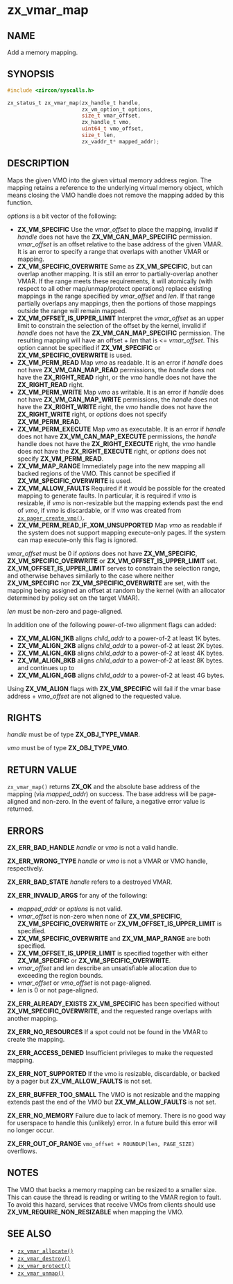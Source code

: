 # zx_vmar_map

## NAME

<!-- Contents of this heading updated by update-docs-from-fidl, do not edit. -->

Add a memory mapping.

## SYNOPSIS

<!-- Contents of this heading updated by update-docs-from-fidl, do not edit. -->

```c
#include <zircon/syscalls.h>

zx_status_t zx_vmar_map(zx_handle_t handle,
                        zx_vm_option_t options,
                        size_t vmar_offset,
                        zx_handle_t vmo,
                        uint64_t vmo_offset,
                        size_t len,
                        zx_vaddr_t* mapped_addr);
```

## DESCRIPTION

Maps the given VMO into the given virtual memory address region.  The mapping
retains a reference to the underlying virtual memory object, which means
closing the VMO handle does not remove the mapping added by this function.

*options* is a bit vector of the following:

- **ZX_VM_SPECIFIC**  Use the *vmar_offset* to place the mapping, invalid if
  *handle* does not have the **ZX_VM_CAN_MAP_SPECIFIC** permission.
  *vmar_offset* is an offset relative to the base address of the given VMAR.
  It is an error to specify a range that overlaps with another VMAR or mapping.
- **ZX_VM_SPECIFIC_OVERWRITE**  Same as **ZX_VM_SPECIFIC**, but can
  overlap another mapping.  It is still an error to partially-overlap another VMAR.
  If the range meets these requirements, it will atomically (with respect to all
  other map/unmap/protect operations) replace existing mappings in the range
  specified by *vmar_offset* and *len*. If that range partially overlaps any
  mappings, then the portions of those mappings outside the range will remain mapped.
- **ZX_VM_OFFSET_IS_UPPER_LIMIT**  Interpret the *vmar_offset* as an upper limit
  to constrain the selection of the offset by the kernel, invalid if *handle*
  does not have the **ZX_VM_CAN_MAP_SPECIFIC** permission. The resulting mapping
  will have an offset + *len* that is <= *vmar_offset*. This option cannot be
  specified if **ZX_VM_SPECIFIC** or **ZX_VM_SPECIFIC_OVERWRITE** is used.
- **ZX_VM_PERM_READ**  Map *vmo* as readable.  It is an error if *handle*
  does not have **ZX_VM_CAN_MAP_READ** permissions, the *handle* does
  not have the **ZX_RIGHT_READ** right, or the *vmo* handle does not have the
  **ZX_RIGHT_READ** right.
- **ZX_VM_PERM_WRITE**  Map *vmo* as writable.  It is an error if *handle*
  does not have **ZX_VM_CAN_MAP_WRITE** permissions, the *handle* does
  not have the **ZX_RIGHT_WRITE** right, the *vmo* handle does not have the
  **ZX_RIGHT_WRITE** right, or *options* does not specify **ZX_VM_PERM_READ**.
- **ZX_VM_PERM_EXECUTE**  Map *vmo* as executable.  It is an error if *handle*
  does not have **ZX_VM_CAN_MAP_EXECUTE** permissions, the *handle* handle does
  not have the **ZX_RIGHT_EXECUTE** right, the *vmo* handle does not have the
  **ZX_RIGHT_EXECUTE** right, or *options* does not specify **ZX_VM_PERM_READ**.
- **ZX_VM_MAP_RANGE**  Immediately page into the new mapping all backed
  regions of the VMO.  This cannot be specified if
  **ZX_VM_SPECIFIC_OVERWRITE** is used.
- **ZX_VM_ALLOW_FAULTS** Required if it would be possible for the created
  mapping to generate faults. In particular, it is required if *vmo* is resizable,
  if *vmo* is non-resizable but the mapping extends past the end of *vmo*, if
  *vmo* is discardable, or if *vmo* was created from [`zx_pager_create_vmo()`].
- **ZX_VM_PERM_READ_IF_XOM_UNSUPPORTED** Map *vmo* as readable if the system does
  not support mapping execute-only pages. If the system can map execute-only
  this flag is ignored.

*vmar_offset* must be 0 if *options* does not have **ZX_VM_SPECIFIC**,
**ZX_VM_SPECIFIC_OVERWRITE** or **ZX_VM_OFFSET_IS_UPPER_LIMIT** set.
**ZX_VM_OFFSET_IS_UPPER_LIMIT** serves to constrain the selection range, and
otherwise behaves similarly to the case where neither **ZX_VM_SPECIFIC** nor
**ZX_VM_SPECIFIC_OVERWRITE** are set, with the mapping being assigned an offset
at random by the kernel (with an allocator determined by policy set on the
target VMAR).

*len* must be non-zero and page-aligned.

In addition one of the following power-of-two alignment flags can added:

- **ZX_VM_ALIGN_1KB** aligns *child_addr* to a power-of-2 at least 1K bytes.
- **ZX_VM_ALIGN_2KB** aligns *child_addr* to a power-of-2 at least 2K bytes.
- **ZX_VM_ALIGN_4KB** aligns *child_addr* to a power-of-2 at least 4K bytes.
- **ZX_VM_ALIGN_8KB** aligns *child_addr* to a power-of-2 at least 8K bytes.
and continues up to
- **ZX_VM_ALIGN_4GB** aligns *child_addr* to a power-of-2 at least 4G bytes.

Using **ZX_VM_ALIGN** flags with **ZX_VM_SPECIFIC** will fail if the vmar
base address + *vmo_offset* are not aligned to the requested value.


## RIGHTS

<!-- Contents of this heading updated by update-docs-from-fidl, do not edit. -->

*handle* must be of type **ZX_OBJ_TYPE_VMAR**.

*vmo* must be of type **ZX_OBJ_TYPE_VMO**.

## RETURN VALUE

`zx_vmar_map()` returns **ZX_OK** and the absolute base address of the
mapping (via *mapped_addr*) on success.  The base address will be page-aligned
and non-zero.  In the event of failure, a negative error value is returned.

## ERRORS

**ZX_ERR_BAD_HANDLE**  *handle* or *vmo* is not a valid handle.

**ZX_ERR_WRONG_TYPE**  *handle* or *vmo* is not a VMAR or VMO handle, respectively.

**ZX_ERR_BAD_STATE**  *handle* refers to a destroyed VMAR.

**ZX_ERR_INVALID_ARGS** for any of the following:
 - *mapped_addr* or *options* is not valid.
 - *vmar_offset* is non-zero when none of **ZX_VM_SPECIFIC**, **ZX_VM_SPECIFIC_OVERWRITE** or
   **ZX_VM_OFFSET_IS_UPPER_LIMIT** is specified.
 - **ZX_VM_SPECIFIC_OVERWRITE** and **ZX_VM_MAP_RANGE** are both specified.
 - **ZX_VM_OFFSET_IS_UPPER_LIMIT** is specified together with either **ZX_VM_SPECIFIC**
   or **ZX_VM_SPECIFIC_OVERWRITE**.
 - *vmar_offset* and *len* describe an unsatisfiable allocation due to exceeding the region bounds.
 - *vmar_offset* or *vmo_offset* is not page-aligned.
 - *len* is 0 or not page-aligned.

**ZX_ERR_ALREADY_EXISTS**  **ZX_VM_SPECIFIC** has been specified without
**ZX_VM_SPECIFIC_OVERWRITE**, and the requested range overlaps with another mapping.

**ZX_ERR_NO_RESOURCES** If a spot could not be found in the VMAR to create the mapping.

**ZX_ERR_ACCESS_DENIED**  Insufficient privileges to make the requested mapping.

**ZX_ERR_NOT_SUPPORTED** If the vmo is resizable, discardable, or backed by a pager but
**ZX_VM_ALLOW_FAULTS** is not set.

**ZX_ERR_BUFFER_TOO_SMALL** The VMO is not resizable and the mapping extends past the end
of the VMO but **ZX_VM_ALLOW_FAULTS** is not set.

**ZX_ERR_NO_MEMORY**  Failure due to lack of memory.
There is no good way for userspace to handle this (unlikely) error.
In a future build this error will no longer occur.

**ZX_ERR_OUT_OF_RANGE** `vmo_offset + ROUNDUP(len, PAGE_SIZE)` overflows.

## NOTES

The VMO that backs a memory mapping can be resized to a smaller size. This can cause the
thread is reading or writing to the VMAR region to fault. To avoid this hazard, services
that receive VMOs from clients should use **ZX_VM_REQUIRE_NON_RESIZABLE** when mapping
the VMO.


## SEE ALSO

 - [`zx_vmar_allocate()`]
 - [`zx_vmar_destroy()`]
 - [`zx_vmar_protect()`]
 - [`zx_vmar_unmap()`]

<!-- References updated by update-docs-from-fidl, do not edit. -->

[`zx_pager_create_vmo()`]: pager_create_vmo.md
[`zx_vmar_allocate()`]: vmar_allocate.md
[`zx_vmar_destroy()`]: vmar_destroy.md
[`zx_vmar_protect()`]: vmar_protect.md
[`zx_vmar_unmap()`]: vmar_unmap.md

